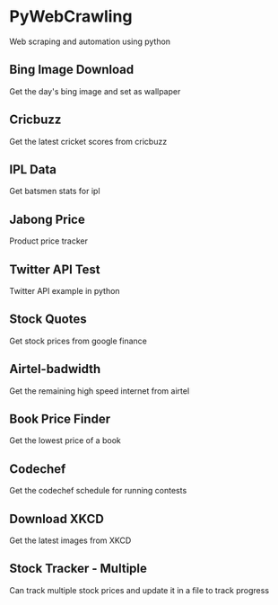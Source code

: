 # PyWebCrawling

Web scraping and automation using python

## Bing Image Download

Get the day's bing image and set as wallpaper

## Cricbuzz 

Get the latest cricket scores from cricbuzz

## IPL Data 

Get batsmen stats for ipl

## Jabong Price 

Product price tracker

## Twitter API Test 

Twitter API example in python

## Stock Quotes 

Get stock prices from google finance

## Airtel-badwidth 

Get the remaining high speed internet from airtel

## Book Price Finder

Get the lowest price of a book

## Codechef 

Get the codechef schedule for running contests

## Download XKCD 

Get the latest images from XKCD

## Stock Tracker - Multiple

Can track multiple stock prices and update it in a file to track progress






